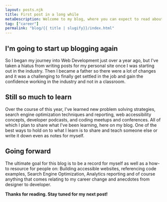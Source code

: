 ```yaml
---
layout: posts.njk
title: First post in a long while
metaDescription: Welcome to my blog, where you can expect to read about building accessible websites, SEO analytics and reporting, web development frameworks and more.
tag: ["career"]
permalink: "blog/{{ title | slugify}}/index.html"
---
```

## I'm going to start up blogging again

So I began my journey into Web Development just over a year ago, but I've taken a hiatus from writing posts for my personal site once I was starting out in the industry. Then I became a father so there were a lot of changes and it was a challenging to finally get settled in the job and gain the confidence working in the industry and not in a classroom.

## Still so much to learn

Over the course of this year, I've learned new problem solving strategies, search engine optimization techniques and reporting, web accessibility concepts, developer podcasts, and coding meetups and conferences. All of which I plan to share what I've been learning, here on my blog. One of the best ways to hold on to what I learn is to share and teach someone else or write it down even as notes for myself.

## Going forward

The ultimate goal for this blog is to be a record for myself as well as a how-to resource for people on: Building accessible websites, referencing code examples, Search Engine Optimization, Analytics reporting and of course anything that comes relating to my career change and anecdotes from designer to developer.

**Thanks for reading. Stay tuned for my next post!**

